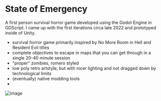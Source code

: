 # State of Emergency
 A first person survival horror game developed using the Godot Engine in GDScript. I came up with the first iterations circa late 2022 and prototyped inside of Unity.
 
* survival horror game primarily inspired by No More Room in Hell and Resident Evil titles
* complete objectives to escape in maps that you can get through in a single 20-40 minute session
* "proper" zombies, romero styled
* low poly retro artstyle, but with nicer lighting and not dragged down by technological limits
* (eventually) native modding tools
* 
![image](https://github.com/mathew1521/State-of-Emergency/assets/128736690/b5cc9c8e-6491-4fd3-b0cb-9807b146c417)
